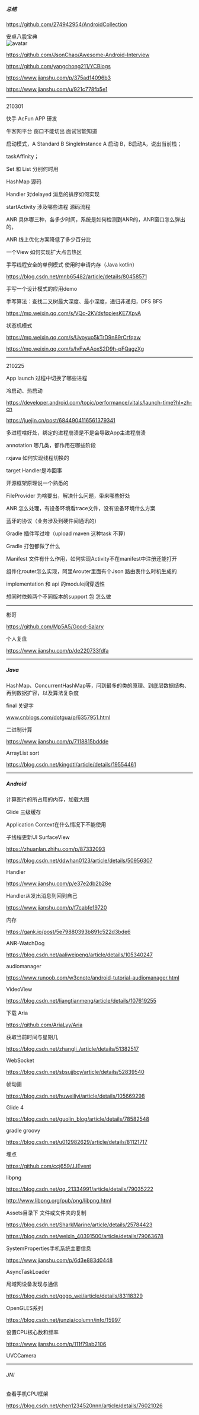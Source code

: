 ##### 总结

https://github.com/274942954/AndroidCollection

安卓八股宝典  
![avatar](https://github.com/lknlll/LinDroid/raw/LinDroid/blog/pic/android_bagu.jpg) 

https://github.com/JsonChao/Awesome-Android-Interview

https://github.com/yangchong211/YCBlogs

https://www.jianshu.com/p/375ad14096b3

https://www.jianshu.com/u/921c778fb5e1

---

210301

快手 AcFun APP 研发

牛客网平台 窗口不能切出 面试官能知道

启动模式，A Standard B SingleInstance A 启动 B，B启动A，说出当前栈；

taskAffinity；

Set 和 List 分别何时用

HashMap 源码

Handler 对delayed 消息的排序如何实现

startActivity 涉及哪些进程 源码流程

ANR 具体哪三种，各多少时间，系统是如何检测到ANR的，ANR窗口怎么弹出的，

ANR 线上优化方案降低了多少百分比

一个View 如何实现扩大点击热区

手写线程安全的单例模式 使用时申请内存（Java kotlin）

https://blog.csdn.net/mnb65482/article/details/80458571

手写一个设计模式的应用demo

手写算法：查找二叉树最大深度、最小深度，递归非递归，DFS BFS

https://mp.weixin.qq.com/s/VQc-2KVdsfppiesKE7XpvA

状态机模式

https://mp.weixin.qq.com/s/Uvoyuo5kTrD9n89rCrfqaw

https://mp.weixin.qq.com/s/IvFwAAoxS2D9h-pFQagzXg

---

210225

App launch 过程中切换了哪些进程

冷启动、热启动

https://developer.android.com/topic/performance/vitals/launch-time?hl=zh-cn

https://juejin.cn/post/6844904116561379341

多进程啥好处，绑定的进程崩溃是不是会导致App主进程崩溃

annotation 哪几类，都作用在哪些阶段

rxjava 如何实现线程切换的

target Handler是咋回事

开源框架原理说一个熟悉的

FileProvider 为啥要出，解决什么问题，带来哪些好处

ANR 怎么处理，有设备环境看trace文件，没有设备环境什么方案

蓝牙的协议（业务涉及到硬件间通讯的）

Gradle 插件写过啥（upload maven 这种task 不算）

Gradle 打包都做了什么

Manifest 文件有什么作用，如何实现Activity不在manifest中注册还能打开

组件化router怎么实现，阿里Arouter里面有个Json 路由表什么时机生成的

implementation 和 api 的module间穿透性

想同时依赖两个不同版本的support 包 怎么做

---

彬哥

https://github.com/Mp5A5/Good-Salary

个人复盘

https://www.jianshu.com/p/de220733fdfa

---

##### Java

HashMap、ConcurrentHashMap等，问到最多的类的原理、到底层数据结构、再到数据扩容，以及算法复杂度

final 关键字

www.cnblogs.com/dotgua/p/6357951.html

二进制计算

https://www.jianshu.com/p/7118815bddde

ArrayList sort

https://blog.csdn.net/kingdtl/article/details/19554461

---

##### Android

计算图片的所占用的内存，加载大图

Glide 三级缓存

Application Context在什么情况下不能使用

子线程更新UI SurfaceView

https://zhuanlan.zhihu.com/p/87332093

https://blog.csdn.net/ddwhan0123/article/details/50956307

Handler 

https://www.jianshu.com/p/e37e2db2b28e

Handler从发出消息到回到自己

https://www.jianshu.com/p/f7cabfe19720

内存

https://gank.io/post/5e79880393b891c522d3bde6

ANR-WatchDog

https://blog.csdn.net/aaliweipeng/article/details/105340247

audiomanager

https://www.runoob.com/w3cnote/android-tutorial-audiomanager.html

VideoView

https://blog.csdn.net/liangtianmeng/article/details/107619255

下载 Aria

https://github.com/AriaLyy/Aria

获取当前时间与星期几

https://blog.csdn.net/zhangli_/article/details/51382517

WebSocket 

https://blog.csdn.net/sbsujjbcy/article/details/52839540

帧动画

https://blog.csdn.net/huweiliyi/article/details/105669298

Glide 4

https://blog.csdn.net/guolin_blog/article/details/78582548

gradle groovy

https://blog.csdn.net/u012982629/article/details/81121717

埋点

https://github.com/ccj659/JJEvent

libpng

https://blog.csdn.net/qq_21334991/article/details/79035222

http://www.libpng.org/pub/png/libpng.html

Assets目录下 文件或文件夹的复制

https://blog.csdn.net/SharkMarine/article/details/25784423

https://blog.csdn.net/weixin_40391500/article/details/79063678

SystemProperties手机系统主要信息

https://www.jianshu.com/p/6d3e883d0448

AsyncTaskLoader

局域网设备发现与通信

https://blog.csdn.net/gogo_wei/article/details/83118329

OpenGLES系列

https://blog.csdn.net/junzia/column/info/15997

设置CPU核心数和频率

https://www.jianshu.com/p/111f79ab2106

UVCCamera

---

###### JNI 

查看手机CPU框架

https://blog.csdn.net/chen1234520nnn/article/details/76021026

